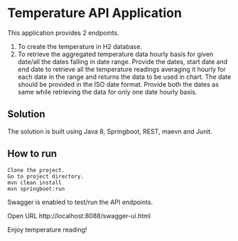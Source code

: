 # Temperature API Application

This application provides 2 endpoints.

 1. To create the temperature in H2 database. 
 2.	To retrieve the aggregated temperature data hourly basis for given date/all the dates falling in date range. Provide the dates,
 	start date and end date to retrieve all the temperature readings averaging it hourly for each date in the range and returns the data
 	to be used in chart. The date should be provided in the ISO date format. Provide both the dates as same while retrieving the data for only 
 	one date hourly basis.

## Solution

The solution is built using Java 8, Springboot, REST, maevn and Junit. 
   
## How to run
	
    Clone the project.
    Go to project directory.
    mvn clean install
    mvn springboot:run

Swagger is enabled to test/run the API endpoints. 

Open URL http://localhost:8088/swagger-ui.html

Enjoy temperature reading!

